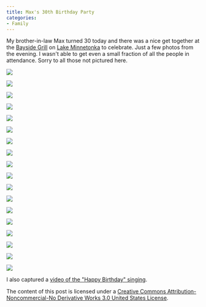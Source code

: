 ```yaml
---
title: Max's 30th Birthday Party
categories:
- Family
---
```


My brother-in-law Max turned 30 today and there was a nice get together at the [Bayside Grill](http://www.bayviewevent.com/grille.html) on [Lake Minnetonka](http://www.lakeminnetonka.com/) to celebrate. Just a few photos from the evening. I wasn't able to get even a small fraction of all the people in attendance. Sorry to all those not pictured here.
<!-- more -->



  
   ![](/assets/posts/2009/20090903-190915-10515.jpg)
  

  
   ![](/assets/posts/2009/20090903-190928-10516.jpg)
  

  
   ![](/assets/posts/2009/20090903-191249-10517.jpg)
  

  
   ![](/assets/posts/2009/20090903-191444-10519.jpg)
  

  
   ![](/assets/posts/2009/20090903-191512-10520.jpg)
  

  
   ![](/assets/posts/2009/20090903-191547-10521.jpg)
  

  
   ![](/assets/posts/2009/20090903-192029-10525.jpg)
  

  
   ![](/assets/posts/2009/20090903-192436-10527.jpg)
  

  
   ![](/assets/posts/2009/20090903-192821-10534.jpg)
  

  
   ![](/assets/posts/2009/20090903-193410-10539.jpg)
  

  
   ![](/assets/posts/2009/20090903-193435-10540.jpg)
  

  
   ![](/assets/posts/2009/20090903-193446-10541.jpg)
  

  
   ![](/assets/posts/2009/20090903-193656-10543.jpg)
  

  
   ![](/assets/posts/2009/20090903-193716-10544.jpg)
  

  
   ![](/assets/posts/2009/20090903-194034-10549.jpg)
  

  
   ![](/assets/posts/2009/20090903-200647-10551.jpg)
  

  
   ![](/assets/posts/2009/20090903-200743-10553.jpg)
  

  
   ![](/assets/posts/2009/20090903-200749-10554.jpg)
  



I also captured a [video of the "Happy Birthday" singing](http://vimeo.com/6425873).

The content of this post is licensed under a [Creative Commons Attribution-Noncommercial-No Derivative Works 3.0 United States License](http://creativecommons.org/licenses/by-nc-nd/3.0/us/).
